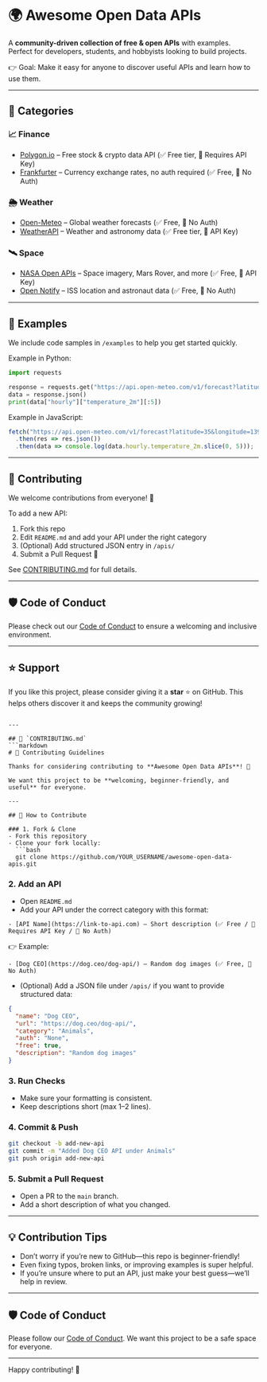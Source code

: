 # 🌍 Awesome Open Data APIs

A **community-driven collection of free & open APIs** with examples.  
Perfect for developers, students, and hobbyists looking to build projects.  

👉 Goal: Make it easy for anyone to discover useful APIs and learn how to use them.  

---

## 📂 Categories

### 📈 Finance
- [Polygon.io](https://polygon.io) – Free stock & crypto data API (✅ Free tier, 🔑 Requires API Key)  
- [Frankfurter](https://www.frankfurter.app/) – Currency exchange rates, no auth required (✅ Free, 🚫 No Auth)

### 🌦️ Weather
- [Open-Meteo](https://open-meteo.com/) – Global weather forecasts (✅ Free, 🚫 No Auth)  
- [WeatherAPI](https://www.weatherapi.com/) – Weather and astronomy data (✅ Free tier, 🔑 API Key)

### 🛰️ Space
- [NASA Open APIs](https://api.nasa.gov/) – Space imagery, Mars Rover, and more (✅ Free, 🔑 API Key)  
- [Open Notify](http://open-notify.org/) – ISS location and astronaut data (✅ Free, 🚫 No Auth)

---

## 📖 Examples

We include code samples in `/examples` to help you get started quickly.  

Example in Python:
```python
import requests

response = requests.get("https://api.open-meteo.com/v1/forecast?latitude=35&longitude=139&hourly=temperature_2m")
data = response.json()
print(data["hourly"]["temperature_2m"][:5])
````

Example in JavaScript:

```javascript
fetch("https://api.open-meteo.com/v1/forecast?latitude=35&longitude=139&hourly=temperature_2m")
  .then(res => res.json())
  .then(data => console.log(data.hourly.temperature_2m.slice(0, 5)));
```

---

## 🤝 Contributing

We welcome contributions from everyone! 🎉

To add a new API:

1. Fork this repo
2. Edit `README.md` and add your API under the right category
3. (Optional) Add structured JSON entry in `/apis/`
4. Submit a Pull Request 🚀

See [CONTRIBUTING.md](CONTRIBUTING.md) for full details.

---

## 🛡️ Code of Conduct

Please check out our [Code of Conduct](CODE_OF_CONDUCT.md) to ensure a welcoming and inclusive environment.

---

## ⭐ Support

If you like this project, please consider giving it a **star** ⭐ on GitHub.
This helps others discover it and keeps the community growing!

````

---

## 📄 `CONTRIBUTING.md`
```markdown
# 🤝 Contributing Guidelines

Thanks for considering contributing to **Awesome Open Data APIs**! 🎉  

We want this project to be **welcoming, beginner-friendly, and useful** for everyone.  

---

## 🚀 How to Contribute

### 1. Fork & Clone
- Fork this repository  
- Clone your fork locally:
  ```bash
  git clone https://github.com/YOUR_USERNAME/awesome-open-data-apis.git
````

### 2. Add an API

* Open `README.md`
* Add your API under the correct category with this format:

```
- [API Name](https://link-to-api.com) – Short description (✅ Free / 🔑 Requires API Key / 🚫 No Auth)
```

👉 Example:

```
- [Dog CEO](https://dog.ceo/dog-api/) – Random dog images (✅ Free, 🚫 No Auth)
```

* (Optional) Add a JSON file under `/apis/` if you want to provide structured data:

```json
{
  "name": "Dog CEO",
  "url": "https://dog.ceo/dog-api/",
  "category": "Animals",
  "auth": "None",
  "free": true,
  "description": "Random dog images"
}
```

### 3. Run Checks

* Make sure your formatting is consistent.
* Keep descriptions short (max 1–2 lines).

### 4. Commit & Push

```bash
git checkout -b add-new-api
git commit -m "Added Dog CEO API under Animals"
git push origin add-new-api
```

### 5. Submit a Pull Request

* Open a PR to the `main` branch.
* Add a short description of what you changed.

---

## 💡 Contribution Tips

* Don’t worry if you’re new to GitHub—this repo is beginner-friendly!
* Even fixing typos, broken links, or improving examples is super helpful.
* If you’re unsure where to put an API, just make your best guess—we’ll help in review.

---

## 🛡️ Code of Conduct

Please follow our [Code of Conduct](CODE_OF_CONDUCT.md). We want this project to be a safe space for everyone.

---

Happy contributing! 🚀
